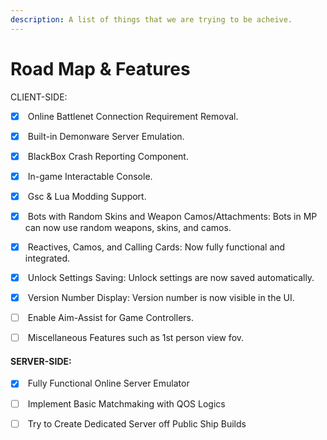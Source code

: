 ```yaml
---
description: A list of things that we are trying to be acheive.
---
```


# Road Map & Features

CLIENT-SIDE:

* [x] &#x20;Online Battlenet Connection Requirement Removal.
* [x] &#x20;Built-in Demonware Server Emulation.
* [x] &#x20;BlackBox Crash Reporting Component.
* [x] &#x20;In-game Interactable Console.
* [x] &#x20;Gsc & Lua Modding Support.
* [x] &#x20;Bots with Random Skins and Weapon Camos/Attachments: Bots in MP can now use random weapons, skins, and camos.
* [x] &#x20;Reactives, Camos, and Calling Cards: Now fully functional and integrated.
* [x] &#x20;Unlock Settings Saving: Unlock settings are now saved automatically.
* [x] &#x20;Version Number Display: Version number is now visible in the UI.
* [ ] &#x20;Enable Aim-Assist for Game Controllers.
* [ ] &#x20;Miscellaneous Features such as 1st person view fov.


#### SERVER-SIDE:

* [x] &#x20;Fully Functional Online Server Emulator
* [ ] &#x20;Implement Basic Matchmaking with QOS Logics
* [ ] &#x20;Try to Create Dedicated Server off Public Ship Builds









